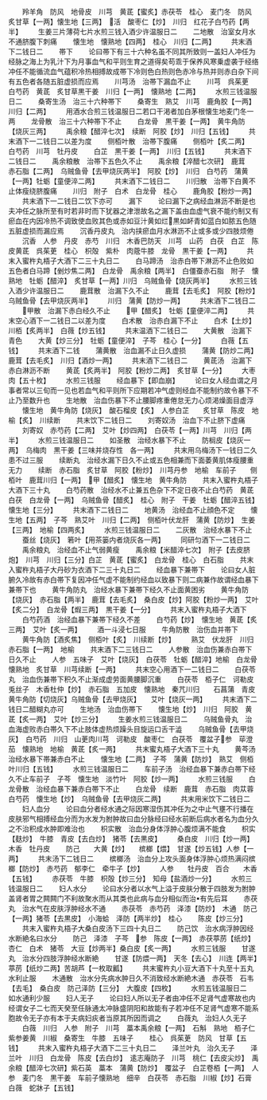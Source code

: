 <!-- { "loadSidebar": true } -->
　　羚羊角　防风　地骨皮　川芎　黄茋【蜜炙】赤茯苓　桂心　麦门冬　防风　炙甘草【一两】懐生地【三两】　活　酸枣仁【炒】　川归　红花子白芍药【两半】
　　生姜三片薄荷七片水煎三钱入酒少许温服日二
　　二地散　治室女月水不通脐腹下刺痛
　　懐生地　懐熟地【四两】　桂心　川归【二两】
　　共末酒下二钱日二
　　帯下
　　论曰帯下有三十六种名虽不同其所致则一盖妇人冲任为经脉之海上为乳汁下为月事血气和平则生育之道得矣苟乖于保养风寒乗虚袭于经络冲任不能循流血气蕴积冷热相搏故成帯下冷则色白热则色赤冷与热并则赤白杂下间有五色者各随五脏虚损而应焉
　　川芎汤　治帯下漏血不止
　　川芎　呉茱茰　白芍药　黄茋　炙甘草黒干姜　川归【一两】　懐熟地【二两】
　　水煎三钱温服日二
　　桑寄生汤　治三十六种帯下
　　桑寄生　熟艾　川芎　鹿角胶【一两】　川归【二两】
　　用酒水合煎三钱温服日二若口干渇者加白茅根懐生地麦门冬一两
　　龙骨散　治三十六种帯下不止
　　白龙骨　黒干姜【一两】　黄牛角防【烧灰三两】
　　禹余粮【醋淬七次】　续断　阿胶【炒】　川归【五钱】
　　共末酒下一二钱日二以差为度
　　侧栢叶散　治帯下腹痛
　　侧栢叶【炙二两】　白芍药　川芎　牡丹皮
　　白芷　黒干姜【一两】　川归【五钱】
　　共末酒下二钱日二
　　禹余粮散　治帯下五色久不止
　　禹余粮【淬醋七次研】　鹿茸　赤石脂【二两】　乌贼鱼骨【去甲烧灰两半】　阿胶【炒】　川归　白芍药　蒲黄【一两】牡蛎【童便淬二两】
　　共末酒下二钱日二
　　川归散　治帯下白黄不止体瘦绕脐腹痛
　　川归　附子　白术　白龙骨　桂心
　　鹿角胶【粉炒一两】
　　共末酒下一二钱日二饮下亦可
　　漏下
　　论曰漏下之病经血淋沥不断是也夫冲任之脉所至有时若非时而下犹器之津泄故名之漏下盖由血虚气衰不能约制又有瘀血在内因冷热不调致使血败其色或赤如豆汁黄如烂黒如衃青如蓝白如脓五色随五脏虚损而漏应焉
　　沉香丹皮丸　治内挟瘀血月水淋沥不止或多或少四肢烦倦
　　沉香　人参　丹皮　赤芍　川归　木香巴防天　川芎　山药　白茯　白芷　陈皮黄茋　呉茱茰　桂心　枳殻　紫朴　肉蔲牛膝　龙骨　黒干姜【一两】
　　共末入蜜杵丸梧子大酒下二三十丸日二
　　白马蹄汤　治赤白帯下淋沥不止色败如五色者白马蹄【剉炒焦二两】　白龙骨　禹余粮【两半】　白僵蚕赤石脂　附子　懐熟地　牡蛎【醋淬】　炙甘草【一两】川归　乌贼鱼骨【烧灰两半】
　　水煎三钱入酒少许温服日二
　　鹿茸散　治漏下久不止
　　鹿茸【去毛炙】　阿胶【粉炒】　乌贼鱼骨【去甲烧灰两半】
　　川归　蒲黄【防炒一两】
　　共末酒下二钱日二
　　甲散　治漏下赤白经久不止
　　甲【醋炙】　牡蛎【童便淬二两】
　　共末空心酒下一二钱日二以差为度
　　白术散　治赤白漏下不止
　　白术【土炒】　川栢【炙两半】　白薇【炒五钱】
　　共末温酒下二钱日二
　　大黄散　治漏下青色
　　大黄【炒三分】　牡蛎【童便淬】　子芩　桂心【一分】
　　白薇【五钱】
　　共末酒下二钱
　　蒲黄散　治血漏不止日久虚损
　　蒲黄【防炒二两】　鹿茸【去毛炙】　川归【酒炒一两】
　　共末酒下二钱日二
　　黄茋汤　治漏下赤白淋沥不断
　　黄茋【炙两半】　阿胶【粉炒二两】　炙甘草【一分】
　　大枣肉【五十枚】
　　水煎三钱服
　　经血暴下【即血崩】
　　论曰女人经血谓之月事者常以三旬而一见也若血气和平则所下应期若冲气虚则经血不能制约故令暴下不止乃至数升也
　　生地散　治血伤暴下不止腰脚疼重倦怠无力心烦渇燥面目虚浮
　　懐生地　黄牛角防【烧灰】　酸石榴皮【炙】　人参白芷　　炙甘草　陈皮　地榆【炙】　川续断
　　共末饮下二钱日二
　　刘寄奴汤　治血下不止脐下虚痛
　　刘寄奴　赤芍药【二两】　艾叶【炒四两】　白茯苓【一两】川芎　川归【两半】
　　水煎三钱温服日二
　　如圣散　治经水暴下不止
　　防榈皮【烧灰一两】　乌梅肉　黒干姜【三味并烧存性　各一两】
　　共末用乌梅汤下一钱日二久患不过三服
　　续断丸　治经水漏下日久不止或五色相兼而下面萎黄肌体瘦腰重无力
　　续断　赤石脂　炙甘草　阿胶【粉炒】　川芎丹参　地榆　车前子　　侧栢叶　鹿茸川归【一两】　甲【醋炙】　懐生地　黄牛角防
　　共末入蜜杵丸梧子大酒下三十丸
　　白芍药散　治经水不止兼五色杂下不定日夜不止白芍药　黄茋　白茯　白龙骨【一两】　乌贼鱼骨【醋炙】　桂心　附子　干姜　牡蛎【醋淬五钱】　懐生地【三分】
　　共末酒下二钱日二
　　地黄汤　治经血不止顔色不定
　　懐生地【五两】　子芩　熟艾叶　川归【二两】　侧栢叶伏龙肝　蒲黄【防炒】　生姜【三两】　地榆【四两炙】
　　水煎三钱温服日二
　　二灰散　治经水暴下不止
　　蚕丝【烧灰】　箬叶【用茶篓内者烧灰各一两】
　　同研匀酒下一二钱日二
　　禹余粮丸　治经血不止气弱黄瘦
　　禹余粮【米醋淬七次】　附子【去皮脐炮】　川芎　川归【三分】白芷　黄茋【蜜炙】　白龙骨　桂心　白石脂
　　共末入蜜杵丸梧子大丹砂为衣酒下二三十丸日二
　　经血暴下兼帯下
　　论曰女人脏腑久冷故有赤白帯下复因冲任气虚不能制约经血以致暴下则二病兼作故谓经血暴下兼帯下也
　　黄牛角防丸　治经水暴下兼帯下经久不止面黄困劣
　　黄牛角防【烧灰】　赤石脂【两半】　鹿茸【去毛炙】　桑白皮【炒】阿胶【粉炒一两】　艾叶【炙二分】　白龙骨【煆三两】　黒干姜【一分】
　　共末入蜜杵丸梧子大酒下
　　白芍药酒　治经血暴下兼帯下经久不差
　　白芍药【炒】　懐生地　黄茋【炙三两】　艾叶【炙一两】
　　酒一斗浸七日服
　　牛角防散　治伤血并帯下
　　黄牛角防【酒炙焦】　侧栢叶【炙】　川续断【炒】
　　熟艾　伏龙肝　川归　赤石脂【一两】　地榆
　　共末酒下二三钱日二
　　人参散　治血伤兼赤白帯下日久不止
　　人参　五味子　艾叶【烧灰】　白茯苓　牡蛎【醋淬】地榆　白龙骨　懐熟地　炙甘草　川芎续断【一两】
　　共末空心用酒下一二钱日二
　　白茯苓丸　治血伤兼帯下积久不止渐成虚劳面黄腰脚沉重
　　白茯苓　栢子仁　诃勒皮　兎丝子　木香杜仲【炒】　赤石脂　五加皮　懐熟地　秦芁川归　　石菖蒲　青皮　黄牛角防【切烧灰】乌贼鱼骨【去甲烧灰】　　艾叶【烧灰一两】
　　共末酒下二钱日二醋糊丸亦可
　　生地汤　治血伤帯下
　　懐生地【炒】　川归　阿胶　黄茋【炙一两】　艾叶【炒三分】
　　生姜水煎三钱温服日二
　　乌贼鱼骨丸　治血海虚败赤白帯久下不止肢体虚热烦躁头目旋运口舌干澁
　　乌贼鱼骨【去甲烧灰】　白芍药　川归　山茰肉川芎　诃勒皮　酸枣仁　白茯苓　覆盆子参　荜澄茄　懐熟地　地榆　黄茋【炙一两】
　　共末蜜丸梧子大酒下三十丸
　　黄芩汤　治经水暴下帯兼赤白不止
　　懐生地【二两】　子芩　蒲黄【防炒】　熟艾　侧栢叶川归【五钱】
　　水煎三钱温服日二
　　车前子汤　治经血暴下兼赤白帯下经久不止车前子　子芩　懐生地　淡竹叶　阿胶【炒一两】
　　水煎三钱服
　　白龙骨散　治经血暴下兼赤白帯下不止
　　白龙骨　续断　鹿茸　赤石脂　肉苁蓉白芍药　懐生地【炒】　乌贼鱼骨【去甲烧灰二两】
　　共末用米饮下二钱日二
　　妇人血分
　　论曰血分者经水通之际因寒湿伤其冲任为之中止气壅不行播在皮肤邪气相搏经血分而为水发为胕肿故曰血分脉经曰经水前断后病水者名为血分久之不治积成水肿即难治也
　　枳实散　治血分身体浮肿心腹烦满不能食
　　枳实【麸炒】　牛膝　青皮【去白炒】　猪苓【去黒皮】
　　桑白皮　川归【炒一两】　木香　牡丹皮
　　防己　　大黄【炒】　　槟榔【煨】　甘遂【炒五钱】人参【一两】
　　共末汤下二钱日二
　　槟榔汤　治血分上攻头面身体浮肿心烦热满闷槟榔【防炒】　赤芍药　郁李仁　牵牛子【炒】
　　人参　　牡丹皮　百合　　木香【五钱】
　　赤茯苓　牛膝　枳殻【炒三分】　知母【盐酒炒一分】
　　水煎三钱温服日二
　　妇人水分
　　论曰水分者以水气上溢于皮肤分散于四肢发为胕肿盖肾者胃之闗闗门不利故聚水而从其类也此病与血分相似而治有先后耳
　　赤茯丸　治水气在皮肤浮肿经水不通
　　赤茯苓　赤芍药　泽漆【防炒】　木通　防己【一两】猪苓【去黒皮】　小海蛤　泽防【两半炒】　桂心
　　陈皮【炒三分】
　　共末入蜜杵丸梧子大桑白皮汤下三四十丸日二
　　防己饮　治水病浮肿因经水断絶名曰水分
　　防己　泽漆　子芩　参　陈皮【一两】　赤茯葶苈【纸炒】　杏仁　白术　猪苓　大豆【炒两半】桑白皮【炙一两】
　　水煎三钱服
　　甘遂丸　治水分四肢浮肿经水断絶
　　甘遂【防煨一两】　天冬【去心】　川连【两半】　葶苈【纸炒二两】苦胡芦【一枚取瓤】
　　共末蜜杵丸小豆大酒下十丸至十五丸水利止服
　　木通散　治水分先病水肿日久不消致经水断絶木通　赤茯苓　石韦【去毛】　桑白皮　防己泽防【三分】　大腹皮【四枚】
　　水煎五钱温服日二　如水通利少服
　　妇人无子
　　论曰妇人所以无子者由冲任不足肾气虚寒故也内经谓女子二七而天癸至任脉通太冲脉盛阴阳和故能有子若冲任不足肾气虚寒不能系胞故令无子亦有本于夫病妇疢者当原其所因而调之
　　白薇丸　治妇人久无子
　　白薇　川归　人参　附子　川芎　藁本禹余粮【一两】　石斛　熟地　栢子仁　紫参姜黄　川椒　桑寄生　牛膝　五味子
　　桂心　呉茱茰　防风　甘草【五钱】
　　共末入蜜杵丸梧子大酒下二三十丸日二
　　泽兰叶丸　治久无子
　　泽兰叶　川归　白龙骨　陈皮【去白炒】　逺志庵防子　川芎　桃仁【去皮尖炒】　禹余粮【醋淬七次研】紫石英　藁本　蒲黄【防炒】　覆盆子　白芷卷栢【一两】　人参　麦门冬　黒干姜　车前子懐熟地　细辛　白茯苓　赤石脂　川椒【炒】石膏　　白薇　蛇牀子【五钱】
